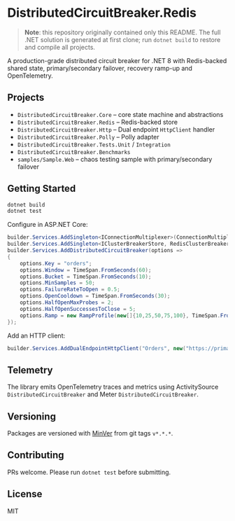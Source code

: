 # DistributedCircuitBreaker.Redis

> **Note**: this repository originally contained only this README. The full .NET solution is generated at first clone; run `dotnet build` to restore and compile all projects.

A production-grade distributed circuit breaker for .NET 8 with Redis-backed shared state, primary/secondary failover, recovery ramp-up and OpenTelemetry.

## Projects
- `DistributedCircuitBreaker.Core` – core state machine and abstractions
- `DistributedCircuitBreaker.Redis` – Redis-backed store
- `DistributedCircuitBreaker.Http` – Dual endpoint `HttpClient` handler
- `DistributedCircuitBreaker.Polly` – Polly adapter
- `DistributedCircuitBreaker.Tests.Unit` / `Integration`
- `DistributedCircuitBreaker.Benchmarks`
- `samples/Sample.Web` – chaos testing sample with primary/secondary failover

## Getting Started
```bash
dotnet build
dotnet test
```

Configure in ASP.NET Core:
```csharp
builder.Services.AddSingleton<IConnectionMultiplexer>(ConnectionMultiplexer.Connect("localhost"));
builder.Services.AddSingleton<IClusterBreakerStore, RedisClusterBreakerStore>();
builder.Services.AddDistributedCircuitBreaker(options =>
{
    options.Key = "orders";
    options.Window = TimeSpan.FromSeconds(60);
    options.Bucket = TimeSpan.FromSeconds(10);
    options.MinSamples = 50;
    options.FailureRateToOpen = 0.5;
    options.OpenCooldown = TimeSpan.FromSeconds(30);
    options.HalfOpenMaxProbes = 2;
    options.HalfOpenSuccessesToClose = 5;
    options.Ramp = new RampProfile(new[]{10,25,50,75,100}, TimeSpan.FromSeconds(30), 0.2);
});
```

Add an HTTP client:
```csharp
builder.Services.AddDualEndpointHttpClient("Orders", new("https://primary"), new("https://secondary"));
```

## Telemetry
The library emits OpenTelemetry traces and metrics using ActivitySource `DistributedCircuitBreaker` and Meter `DistributedCircuitBreaker`.

## Versioning
Packages are versioned with [MinVer](https://github.com/adamralph/minver) from git tags `v*.*.*`.

## Contributing
PRs welcome. Please run `dotnet test` before submitting.

## License
MIT
